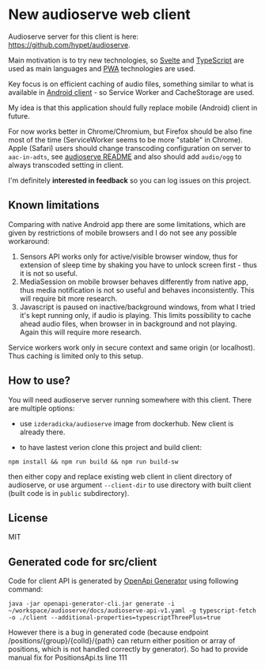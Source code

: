 # New audioserve web client 
Audioserve server for this client is here: https://github.com/hypet/audioserve.
  
Main motivation is to try new technologies, so [Svelte](https://svelte.dev) and [TypeScript](https://www.typescriptlang.org/) are used as main languages and [PWA](https://developer.mozilla.org/en-US/docs/Web/Progressive_web_apps) technologies are used.

Key focus is on efficient caching of audio files, something similar to what is available in [Android client](https://github.com/izderadicka/audioserve-android) - so Service Worker and CacheStorage are used.

My idea is that this application should fully replace mobile (Android) client in future.


For now works better in Chrome/Chromium, but Firefox should be also fine most of the time (ServiceWorker seems to be more "stable" in Chrome). Apple (Safari) users should change transcoding configuration on server to `aac-in-adts`, see [audioserve README](https://github.com/izderadicka/audioserve#alternative-transcodings-and-transcoding-configuration-for-apple-users) and also should add `audio/ogg` to always transcoded setting in client.

I'm definitely **interested in feedback** so you can log issues on this project.

## Known limitations 

Comparing with native Android app there are some limitations, which are given by restrictions of mobile browsers and I do not see any possible workaround:
1. Sensors API works only for active/visible browser window, thus for extension of sleep time by shaking you have to unlock screen first - thus it is not so useful.
2. MediaSession on mobile browser behaves differently from native app, thus media notification is not so useful and behaves inconsistently. This will require bit more research.
3. Javascript is paused on inactive/background windows, from what I tried it's kept running only, if audio is playing. This limits possibility to cache ahead audio files, when browser in in background and not playing. Again this will require more research. 

Service workers work only in secure context and same origin (or localhost). Thus caching is limited only to this setup.


## How to use?

You will need audioserve server running somewhere with this client. There are multiple options:

- use `izderadicka/audioserve` image from dockerhub. New client is already there.
  
- to have lastest verion clone this project and build client:

```
npm install && npm run build && npm run build-sw
```
then either copy and replace existing web client in client directory of audioserve, or use argument `--client-dir` to use directory with built client (built code is in `public` subdirectory).


## License 
MIT

## Generated code for src/client

Code for client API is generated by [OpenApi Generator](https://github.com/OpenAPITools/openapi-generator) using following command:

```
java -jar openapi-generator-cli.jar generate -i ~/workspace/audioserve/docs/audioserve-api-v1.yaml -g typescript-fetch -o ./client --additional-properties=typescriptThreePlus=true
```

However there is a bug in generated code (because endpoint /positions/{group}/{colId}/{path} can return either position or array of positions, which is not handled correctly by generator). So had to provide manual fix for PositionsApi.ts line 111



